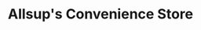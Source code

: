 ---
title: "Allsup's Convenience Store"
url: /plains/allsups-convenience-store/
shop: convenience
---